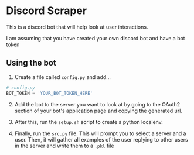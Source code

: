 # Discord Scraper

This is a discord bot that will help look at user interactions.

I am assuming that you have created your own discord bot and have a bot token

## Using the bot

1) Create a file called `config.py` and add...
``` python
# config.py
BOT_TOKEN = 'YOUR_BOT_TOKEN_HERE'

```

2) Add the bot to the server you want to look at by going to the OAuth2 section 
of your bot's application page and copying the generated url.

3) After this, run the `setup.sh` script to create a python localenv.

4) Finally, run the `src.py` file. This will prompt you to select a server and a user. Then, 
it will gather all examples of the user replying to other users in the server and write them 
to a `.pkl` file